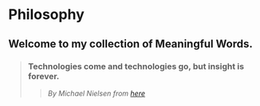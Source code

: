 # Philosophy
## Welcome to my collection of Meaningful Words.

> ### Technologies come and technologies go, but insight is forever.
>> *By Michael Nielsen from [here](http://neuralnetworksanddeeplearning.com/about.html)*
